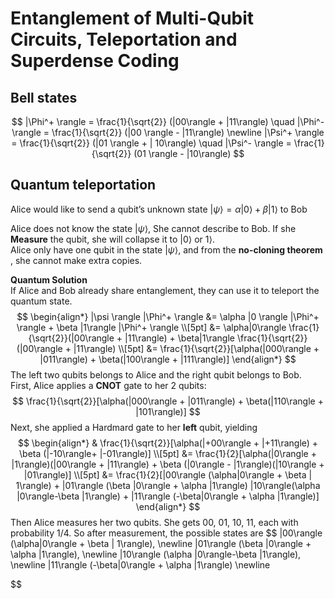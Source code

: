 # Entanglement of Multi-Qubit Circuits, Teleportation and Superdense Coding

## Bell states
$$
|\Phi^+ \rangle = \frac{1}{\sqrt{2}} (|00\rangle + |11\rangle) \quad
|\Phi^- \rangle = \frac{1}{\sqrt{2}} (|00 \rangle - |11\rangle) \newline
|\Psi^+ \rangle = \frac{1}{\sqrt{2}} (|01 \rangle + | 10\rangle) \quad
|\Psi^- \rangle = \frac{1}{\sqrt{2}} (01 \rangle - |10\rangle)
$$

## Quantum teleportation 
Alice would like to send a qubit’s unknown state $|\psi\rangle = \alpha | 0 \rangle + \beta | 1\rangle$ to Bob

Alice does not know the state $|\psi \rangle$, She cannot describe to Bob. If she **Measure** the qubit, she will collapse it to $|0 \rangle$ or $1 \rangle$.\
Alice only have one qubit in the state $|\psi \rangle$, and from the **no-cloning theorem** , she cannot make extra copies.

**Quantum Solution** \
If Alice and Bob already share entanglement, they can use it to teleport the quantum state.
$$
\begin{align*}
|\psi \rangle |\Phi^+ \rangle &= \alpha |0 \rangle |\Phi^+ \rangle + \beta |1\rangle |\Phi^+ \rangle \\[5pt]
&= \alpha|0\rangle \frac{1}{\sqrt{2}}(|00\rangle + |11\rangle) + \beta|1\rangle \frac{1}{\sqrt{2}}(|00\rangle + |11\rangle) \\[5pt]
&= \frac{1}{\sqrt{2}}[\alpha(|000\rangle + |011\rangle) + \beta(|100\rangle + |111\rangle)]
\end{align*}
$$
The left two qubits belongs to Alice and the right qubit belongs to Bob.\
First, Alice applies a **CNOT** gate to her 2 qubits:
$$
\frac{1}{\sqrt{2}}[\alpha(|000\rangle + |011\rangle) + \beta(|110\rangle + |101\rangle)]
$$
Next, she applied a Hardmard gate to her **left** qubit, yielding
$$
\begin{align*}
& \frac{1}{\sqrt{2}}[\alpha(|+00\rangle + |+11\rangle) + \beta (|-10\rangle+ |-01\rangle)] \\[5pt]
&= \frac{1}{2}[\alpha(|0\rangle + |1\rangle)(|00\rangle + |11\rangle) + \beta (|0\rangle - |1\rangle)(|10\rangle + |01\rangle)] \\[5pt]
&= \frac{1}{2}[|00\rangle (\alpha|0\rangle + \beta | 1\rangle) + |01\rangle (\beta |0\rangle + \alpha |1\rangle) 
 |10\rangle(\alpha |0\rangle-\beta |1\rangle) + |11\rangle (-\beta|0\rangle + \alpha |1\rangle)]
\end{align*}
$$ 
Then Alice measures her two qubits. She gets 00, 01, 10, 11, each with probability 1/4. So after measurement, the possible states are
$$
|00\rangle (\alpha|0\rangle + \beta | 1\rangle), \newline
|01\rangle (\beta |0\rangle + \alpha |1\rangle), \newline
|10\rangle (\alpha |0\rangle-\beta |1\rangle), \newline
|11\rangle (-\beta|0\rangle + \alpha |1\rangle) \newline

$$
